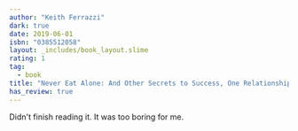 ```yaml
---
author: "Keith Ferrazzi"
dark: true
date: 2019-06-01
isbn: "0385512058"
layout: _includes/book_layout.slime
rating: 1
tag:
  - book
title: "Never Eat Alone: And Other Secrets to Success, One Relationship at a Time"
has_review: true
---
```


Didn't finish reading it. It was too boring for me.
